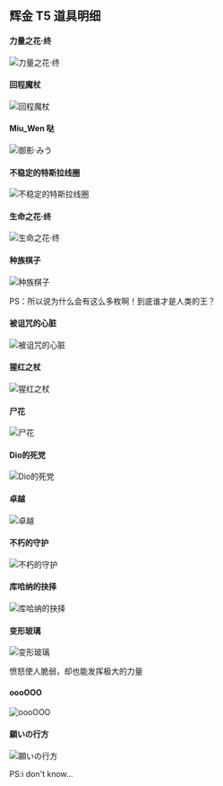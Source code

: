 
## 辉金 T5 道具明细

#### 力量之花·终

![力量之花·终](../../../../assets/images/legacy/inf1/item/item_yellow_t5_powerFinal.png)

#### 回程魔杖

![回程魔杖](../../../../assets/images/legacy/inf1/item/item_yellow_t5_rollback.png)

#### Miu_Wen 哒

![御影·みう](../../../../assets/images/legacy/inf1/item/item_yellow_t5_miuwen.png)

#### 不稳定的特斯拉线圈

![不稳定的特斯拉线圈](../../../../assets/images/legacy/inf1/item/item_yellow_t5_unstableTesla.png)

#### 生命之花·终

![生命之花·终](../../../../assets/images/legacy/inf1/item/item_yellow_t5_lifeFinal.png)

#### 种族棋子

![种族棋子](../../../../assets/images/legacy/inf1/item/item_yellow_t5_chessOfHumanity.png)

PS：所以说为什么会有这么多枚啊！到底谁才是人类的王？

#### 被诅咒的心脏

![被诅咒的心脏](../../../../assets/images/legacy/inf1/item/item_yellow_t5_cursedHeart.png)

#### 猩红之杖

![猩红之杖](../../../../assets/images/legacy/inf1/item/item_yellow_t5_bloodyStuff.png)

#### 尸花

![尸花](../../../../assets/images/legacy/inf1/item/item_yellow_t5_flowerIntheBody.png)

#### Dio的死党

![Dio的死党](../../../../assets/images/legacy/inf1/item/item_yellow_t5_dio'sBestFriend.png)

#### 卓越

![卓越](../../../../assets/images/legacy/inf1/item/item_yellow_t5_perfect.png)

#### 不朽的守护

![不朽的守护](../../../../assets/images/legacy/inf1/item/item_yellow_t5_protection.png)

#### 库哈纳的抉择

![库哈纳的抉择](../../../../assets/images/legacy/inf1/item/item_yellow_t5_choices.png)

#### 变形玻璃

![变形玻璃](../../../../assets/images/legacy/inf1/item/item_yellow_t5_angryGlass.png)

愤怒使人脆弱，却也能发挥极大的力量

#### oooOOO

![oooOOO](../../../../assets/images/legacy/inf1/item/item_yellow_t5_oooOOO.png)

#### 願いの行方

![願いの行方](../../../../assets/images/legacy/inf1/item/item_yellow_t5_whereIsMyFxxkingDream.png)

PS:i don't know...